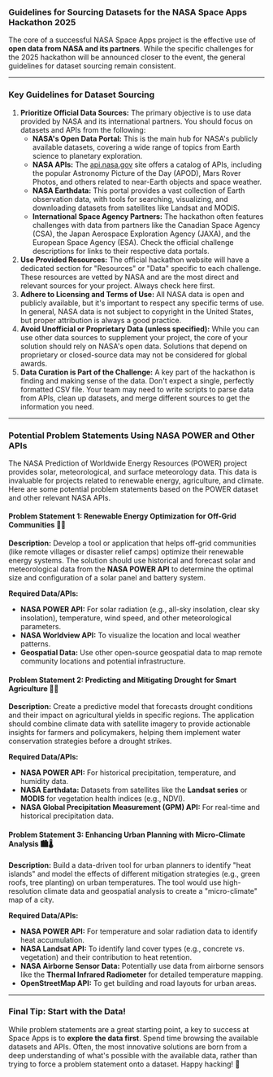### Guidelines for Sourcing Datasets for the NASA Space Apps Hackathon 2025

The core of a successful NASA Space Apps project is the effective use of **open data from NASA and its partners**. While the specific challenges for the 2025 hackathon will be announced closer to the event, the general guidelines for dataset sourcing remain consistent.

---

### Key Guidelines for Dataset Sourcing

1.  **Prioritize Official Data Sources:** The primary objective is to use data provided by NASA and its international partners. You should focus on datasets and APIs from the following:
    * **NASA's Open Data Portal:** This is the main hub for NASA's publicly available datasets, covering a wide range of topics from Earth science to planetary exploration.
    * **NASA APIs:** The [api.nasa.gov](http://api.nasa.gov) site offers a catalog of APIs, including the popular Astronomy Picture of the Day (APOD), Mars Rover Photos, and others related to near-Earth objects and space weather.
    * **NASA Earthdata:** This portal provides a vast collection of Earth observation data, with tools for searching, visualizing, and downloading datasets from satellites like Landsat and MODIS.
    * **International Space Agency Partners:** The hackathon often features challenges with data from partners like the Canadian Space Agency (CSA), the Japan Aerospace Exploration Agency (JAXA), and the European Space Agency (ESA). Check the official challenge descriptions for links to their respective data portals.
2.  **Use Provided Resources:** The official hackathon website will have a dedicated section for "Resources" or "Data" specific to each challenge. These resources are vetted by NASA and are the most direct and relevant sources for your project. Always check here first.
3.  **Adhere to Licensing and Terms of Use:** All NASA data is open and publicly available, but it's important to respect any specific terms of use. In general, NASA data is not subject to copyright in the United States, but proper attribution is always a good practice.
4.  **Avoid Unofficial or Proprietary Data (unless specified):** While you can use other data sources to supplement your project, the core of your solution should rely on NASA's open data. Solutions that depend on proprietary or closed-source data may not be considered for global awards.
5.  **Data Curation is Part of the Challenge:** A key part of the hackathon is finding and making sense of the data. Don't expect a single, perfectly formatted CSV file. Your team may need to write scripts to parse data from APIs, clean up datasets, and merge different sources to get the information you need.

---

### Potential Problem Statements Using NASA POWER and Other APIs

The NASA Prediction of Worldwide Energy Resources (POWER) project provides solar, meteorological, and surface meteorology data. This data is invaluable for projects related to renewable energy, agriculture, and climate. Here are some potential problem statements based on the POWER dataset and other relevant NASA APIs.

#### Problem Statement 1: Renewable Energy Optimization for Off-Grid Communities 🏡💡

**Description:** Develop a tool or application that helps off-grid communities (like remote villages or disaster relief camps) optimize their renewable energy systems. The solution should use historical and forecast solar and meteorological data from the **NASA POWER API** to determine the optimal size and configuration of a solar panel and battery system.

**Required Data/APIs:**
* **NASA POWER API:** For solar radiation (e.g., all-sky insolation, clear sky insolation), temperature, wind speed, and other meteorological parameters.
* **NASA Worldview API:** To visualize the location and local weather patterns.
* **Geospatial Data:** Use other open-source geospatial data to map remote community locations and potential infrastructure.

#### Problem Statement 2: Predicting and Mitigating Drought for Smart Agriculture 🌾💧

**Description:** Create a predictive model that forecasts drought conditions and their impact on agricultural yields in specific regions. The application should combine climate data with satellite imagery to provide actionable insights for farmers and policymakers, helping them implement water conservation strategies before a drought strikes.

**Required Data/APIs:**
* **NASA POWER API:** For historical precipitation, temperature, and humidity data.
* **NASA Earthdata:** Datasets from satellites like the **Landsat series** or **MODIS** for vegetation health indices (e.g., NDVI).
* **NASA Global Precipitation Measurement (GPM) API:** For real-time and historical precipitation data. 

#### Problem Statement 3: Enhancing Urban Planning with Micro-Climate Analysis 🏙️🌡️

**Description:** Build a data-driven tool for urban planners to identify "heat islands" and model the effects of different mitigation strategies (e.g., green roofs, tree planting) on urban temperatures. The tool would use high-resolution climate data and geospatial analysis to create a "micro-climate" map of a city.

**Required Data/APIs:**
* **NASA POWER API:** For temperature and solar radiation data to identify heat accumulation.
* **NASA Landsat API:** To identify land cover types (e.g., concrete vs. vegetation) and their contribution to heat retention.
* **NASA Airborne Sensor Data:** Potentially use data from airborne sensors like the **Thermal Infrared Radiometer** for detailed temperature mapping.
* **OpenStreetMap API:** To get building and road layouts for urban areas.

---

### Final Tip: Start with the Data!

While problem statements are a great starting point, a key to success at Space Apps is to **explore the data first**. Spend time browsing the available datasets and APIs. Often, the most innovative solutions are born from a deep understanding of what's possible with the available data, rather than trying to force a problem statement onto a dataset. Happy hacking! 🚀
